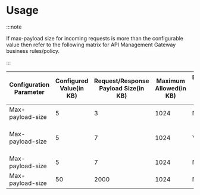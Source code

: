 ﻿---
sidebar_position: 2
---

# Usage

<head>
  <meta name="guidename" content="API Management"/>
  <meta name="context" content="GUID-64fdc77b-75fb-4054-ad06-27195be4b3a1"/>
</head>

:::note

If max-payload size for incoming requests is more than the configurable value then refer to the following matrix for API Management Gateway business rules/policy. 

:::

|**Configuration Parameter** |**Configured Value(in KB)** |**Request/Response Payload Size(in KB)** |**Maximum Allowed(in KB)** |**Endpoint Fail-safe: True** |**Gateway forward call** |**Notes** |
| --- | --- | --- | --- | --- | ---- | --- |
|Max-payload-size |5 |3 |1024 |NA |Yes|Forward call. |
|Max-payload-size |5 |7 |1024 |Yes|Yes|Add debug message/warning but do not block call. |
|Max-payload-size |5 |7 |1024 |No|No|Block call with error message. |
|Max-payload-size |50 |2000 |1024 |NA |No|Block call with error message. |


